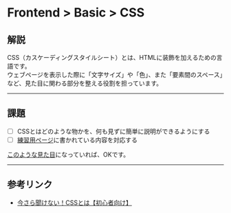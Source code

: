 # Frontend > Basic > CSS

## 解説

CSS（カスケーディングスタイルシート）とは、HTMLに装飾を加えるための言語です。  
ウェブページを表示した際に「文字サイズ」や「色」、また「要素間のスペース」など、見た目に関わる部分を整える役割を担っています。

---

## 課題

- [ ] CSSとはどのような物かを、何も見ずに簡単に説明ができるようにする
- [ ] [練習用ページ](https://jsfiddle.net/cinra/qca3dbbb/)に書かれている内容を対応する

[このような見た目](https://jsfiddle.net/cinra/qca3dbbb/1/)になっていれば、OKです。

---

## 参考リンク

- [今さら聞けない！CSSとは【初心者向け】](https://techacademy.jp/magazine/4857)